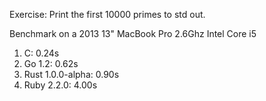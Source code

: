 Exercise: Print the first 10000 primes to std out.

Benchmark on a 2013 13" MacBook Pro 2.6Ghz Intel Core i5

1. C: 0.24s
1. Go 1.2: 0.62s
1. Rust 1.0.0-alpha: 0.90s
1. Ruby 2.2.0: 4.00s
